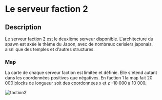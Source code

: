 # Le serveur faction 2

## Description 
Le serveur faction 2 est le deuxième serveur disponible. L'architecture du spawn est axée le thème du Japon, avec de nombreux cerisiers japonais, aisni que des temples et d'autres structures.

### Map
La carte de chaque serveur faction est limitée et définie. Elle s'étend autant dans les coordonnées positives que négatives.
En faction 1 la map fait 20 000 blocks de longueur soit des coordonnées x et z -10 000 à 10 000.

![faction2](https://raw.githubusercontent.com/HisteriaMC/histeria-wiki/main/.assets/pictures/faction2.png)

